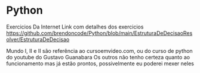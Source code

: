 # Python
Exercicios Da Internet Link com detalhes dos exercicios <https://github.com/brendoncode/Python/blob/main/EstruturaDeDecisaoResolver/EstruturaDeDecisao>

Mundo I, II e II são referência ao cursoemvideo.com, ou do curso de python do youtube do Gustavo Guanabara
Os outros não tenho certeza quanto ao funcionamento mas já estão prontos, possivelmente eu poderei mexer neles
